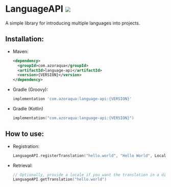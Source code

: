 # LanguageAPI ![](https://badgen.net/github/tag/Azoraqua/LanguageAPI?label=latest&color=green)
A simple library for introducing multiple languages into projects.  



## Installation:
- Maven:
  ```xml
  <dependency>
    <groupId>com.azoraqua</groupId>
    <artifactId>language-api</artifactId>
    <version>{VERSION}</version>
  </dependency>
  ```
- Gradle (Groovy):
  ```groovy
  implementation 'com.azoraqua:language-api:{VERSION}'
  ```
- Gradle (Kotlin)
  ```kt
  implementation("com.azoraqua:language-api:{VERSION}")
  ```


## How to use:
- Registration:
  ```kt
  LanguageAPI.registerTranslation("hello.world", "Hello World", Locale.ENGLISH)
  ```
- Retrieval:
  ```kt
  // Optionally, provide a locale if you want the translation in a different language other than the system's default.
  LanguageAPI.getTranslation("hello.world")
  ```
